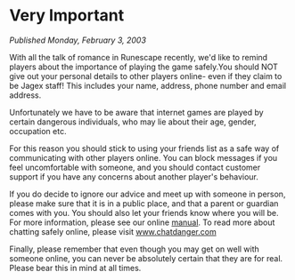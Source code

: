 # Very Important
*Published Monday, February 3, 2003*

With all the talk of romance in Runescape recently, we'd like to remind players about the importance of playing the game safely.You should NOT give out your personal details to other players online- even if they claim to be Jagex staff! This includes your name, address, phone number and email address.

Unfortunately we have to be aware that internet games are played by certain dangerous individuals, who may lie about their age, gender, occupation etc.

For this reason you should stick to using your friends list as a safe way of communicating with other players online. You can block messages if you feel uncomfortable with someone, and you should contact customer support if you have any concerns about another player's behaviour.

If you do decide to ignore our advice and meet up with someone in person, please make sure that it is in a public place, and that a parent or guardian comes with you. You should also let your friends know where you will be. For more information, please see our online [manual](https://classic.runescape.wiki/w/Manual%3AAccount%20Security). To read more about chatting safely online, please visit www.chatdanger.com

Finally, please remember that even though you may get on well with someone online, you can never be absolutely certain that they are for real. Please bear this in mind at all times.

